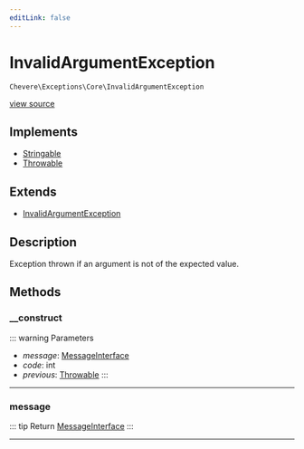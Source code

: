 ```yaml
---
editLink: false
---
```


# InvalidArgumentException

`Chevere\Exceptions\Core\InvalidArgumentException`

[view source](https://github.com/chevere/chevere/blob/main/src/Chevere/Exceptions/Core/InvalidArgumentException.php)

## Implements

- [Stringable](https://www.php.net/manual/class.stringable)
- [Throwable](https://www.php.net/manual/class.throwable)

## Extends

- [InvalidArgumentException](https://www.php.net/manual/class.invalidargumentexception)

## Description

Exception thrown if an argument is not of the expected value.

## Methods

### __construct

::: warning Parameters
- *message*: [MessageInterface](../../Interfaces/Message/MessageInterface.md)
- *code*: int
- *previous*: [Throwable](https://www.php.net/manual/class.throwable)
:::

---

### message

::: tip Return
[MessageInterface](../../Interfaces/Message/MessageInterface.md)
:::

---
